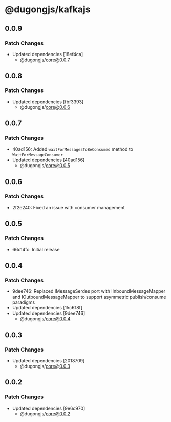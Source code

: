 # @dugongjs/kafkajs

## 0.0.9

### Patch Changes

- Updated dependencies [18ef4ca]
    - @dugongjs/core@0.0.7

## 0.0.8

### Patch Changes

- Updated dependencies [fbf3393]
    - @dugongjs/core@0.0.6

## 0.0.7

### Patch Changes

- 40ad156: Added `waitForMessagesToBeConsumed` method to `WaitForMessageConsumer`
- Updated dependencies [40ad156]
    - @dugongjs/core@0.0.5

## 0.0.6

### Patch Changes

- 2f2e240: Fixed an issue with consumer management

## 0.0.5

### Patch Changes

- 66c14fc: Initial release

## 0.0.4

### Patch Changes

- 9dee746: Replaced IMessageSerdes port with IInboundMessageMapper and IOutboundMessageMapper to support asymmetric publish/consume paradigms
- Updated dependencies [15c618f]
- Updated dependencies [9dee746]
    - @dugongjs/core@0.0.4

## 0.0.3

### Patch Changes

- Updated dependencies [2018709]
    - @dugongjs/core@0.0.3

## 0.0.2

### Patch Changes

- Updated dependencies [9e6c970]
    - @dugongjs/core@0.0.2
